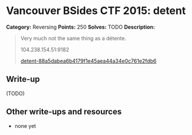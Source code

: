 # Vancouver BSides CTF 2015: detent

**Category:** Reversing
**Points:** 250
**Solves:** TODO
**Description:** 

> Very much not the same thing as a détente.
> 
> 104.238.154.51:9182
> 
> [detent-88a5dabea6b4179f1e45aea44a34e0c761e2fdb6](detent-88a5dabea6b4179f1e45aea44a34e0c761e2fdb6)

## Write-up

(TODO)

## Other write-ups and resources

* none yet